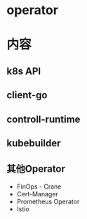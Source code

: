 # operator


# 内容
## k8s API

## client-go

## controll-runtime

## kubebuilder

## 其他Operator
* FinOps -  Crane
* Cert-Manager
* Prometheus Operator
* Istio


